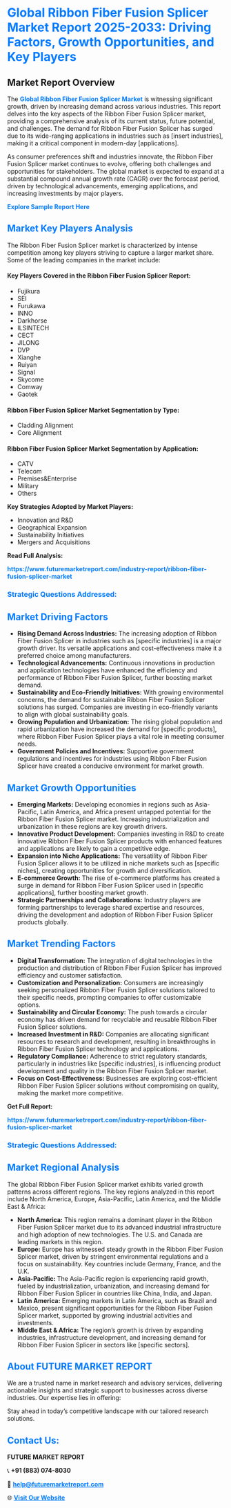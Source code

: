 <h1 style="color: #007BFF;">Global Ribbon Fiber Fusion Splicer Market Report 2025-2033: Driving Factors, Growth Opportunities, and Key Players</h1>

<section id="overview">
<h2>Market Report Overview</h2>
<p>The <a href="https://www.futuremarketreport.com/industry-report/ribbon-fiber-fusion-splicer-market" style="color: #007BFF; text-decoration: none;"><strong>Global Ribbon Fiber Fusion Splicer Market</strong></a> is witnessing significant growth, driven by increasing demand across various industries. This report delves into the key aspects of the Ribbon Fiber Fusion Splicer market, providing a comprehensive analysis of its current status, future potential, and challenges. The demand for Ribbon Fiber Fusion Splicer has surged due to its wide-ranging applications in industries such as [insert industries], making it a critical component in modern-day [applications].</p>
<p>As consumer preferences shift and industries innovate, the Ribbon Fiber Fusion Splicer market continues to evolve, offering both challenges and opportunities for stakeholders. The global market is expected to expand at a substantial compound annual growth rate (CAGR) over the forecast period, driven by technological advancements, emerging applications, and increasing investments by major players.</p>
</section>

<section id="overview">
<p><a href="https://www.futuremarketreport.com/request-sample/reportId=87030" style="color: #007BFF; text-decoration: none;"><strong>Explore Sample Report Here</strong></a></p>
</section>

<section id="key-players">
<h2 style="color: #007BFF;">Market Key Players Analysis</h2>
<p>The Ribbon Fiber Fusion Splicer market is characterized by intense competition among key players striving to capture a larger market share. Some of the leading companies in the market include:</p>
<h4>Key Players Covered in the Ribbon Fiber Fusion Splicer Report:</h4>
<ul><li>Fujikura</li><li>SEI</li><li>Furukawa</li><li>INNO</li><li>Darkhorse</li><li>ILSINTECH</li><li>CECT</li><li>JILONG</li><li>DVP</li><li>Xianghe</li><li>Ruiyan</li><li>Signal</li><li>Skycome</li><li>Comway</li><li>Gaotek</li></ul>
<h4>Ribbon Fiber Fusion Splicer Market Segmentation by Type:</h4>
<ul><li>Cladding Alignment</li><li>Core Alignment</li></ul>

<h4>Ribbon Fiber Fusion Splicer Market Segmentation by Application:</h4>
<ul><li>CATV</li><li>Telecom</li><li>Premises&amp;Enterprise</li><li>Military</li><li>Others</li></ul>
<p><strong>Key Strategies Adopted by Market Players:</strong></p>
<ul>
<li>Innovation and R&D</li>
<li>Geographical Expansion</li>
<li>Sustainability Initiatives</li>
<li>Mergers and Acquisitions</li>
</ul>
</section>

<section>
<p><strong>Read Full Analysis: </strong></p><a href="https://www.futuremarketreport.com/industry-report/ribbon-fiber-fusion-splicer-market" style="color: #007BFF; text-decoration: none;"><strong>https://www.futuremarketreport.com/industry-report/ribbon-fiber-fusion-splicer-market</strong></a>
<h3 style="color: #007BFF;">Strategic Questions Addressed:</h3>
</section>

<section id="driving-factors">
<h2 style="color: #007BFF;">Market Driving Factors</h2>
<ul>
<li><strong>Rising Demand Across Industries:</strong> The increasing adoption of Ribbon Fiber Fusion Splicer in industries such as [specific industries] is a major growth driver. Its versatile applications and cost-effectiveness make it a preferred choice among manufacturers.</li>
<li><strong>Technological Advancements:</strong> Continuous innovations in production and application technologies have enhanced the efficiency and performance of Ribbon Fiber Fusion Splicer, further boosting market demand.</li>
<li><strong>Sustainability and Eco-Friendly Initiatives:</strong> With growing environmental concerns, the demand for sustainable Ribbon Fiber Fusion Splicer solutions has surged. Companies are investing in eco-friendly variants to align with global sustainability goals.</li>
<li><strong>Growing Population and Urbanization:</strong> The rising global population and rapid urbanization have increased the demand for [specific products], where Ribbon Fiber Fusion Splicer plays a vital role in meeting consumer needs.</li>
<li><strong>Government Policies and Incentives:</strong> Supportive government regulations and incentives for industries using Ribbon Fiber Fusion Splicer have created a conducive environment for market growth.</li>
</ul>
</section>

<section id="growth-opportunities">
<h2 style="color: #007BFF;">Market Growth Opportunities</h2>
<ul>
<li><strong>Emerging Markets:</strong> Developing economies in regions such as Asia-Pacific, Latin America, and Africa present untapped potential for the Ribbon Fiber Fusion Splicer market. Increasing industrialization and urbanization in these regions are key growth drivers.</li>
<li><strong>Innovative Product Development:</strong> Companies investing in R&D to create innovative Ribbon Fiber Fusion Splicer products with enhanced features and applications are likely to gain a competitive edge.</li>
<li><strong>Expansion into Niche Applications:</strong> The versatility of Ribbon Fiber Fusion Splicer allows it to be utilized in niche markets such as [specific niches], creating opportunities for growth and diversification.</li>
<li><strong>E-commerce Growth:</strong> The rise of e-commerce platforms has created a surge in demand for Ribbon Fiber Fusion Splicer used in [specific applications], further boosting market growth.</li>
<li><strong>Strategic Partnerships and Collaborations:</strong> Industry players are forming partnerships to leverage shared expertise and resources, driving the development and adoption of Ribbon Fiber Fusion Splicer products globally.</li>
</ul>
</section>

<section id="trending-factors">
<h2 style="color: #007BFF;">Market Trending Factors</h2>
<ul>
<li><strong>Digital Transformation:</strong> The integration of digital technologies in the production and distribution of Ribbon Fiber Fusion Splicer has improved efficiency and customer satisfaction.</li>
<li><strong>Customization and Personalization:</strong> Consumers are increasingly seeking personalized Ribbon Fiber Fusion Splicer solutions tailored to their specific needs, prompting companies to offer customizable options.</li>
<li><strong>Sustainability and Circular Economy:</strong> The push towards a circular economy has driven demand for recyclable and reusable Ribbon Fiber Fusion Splicer solutions.</li>
<li><strong>Increased Investment in R&D:</strong> Companies are allocating significant resources to research and development, resulting in breakthroughs in Ribbon Fiber Fusion Splicer technology and applications.</li>
<li><strong>Regulatory Compliance:</strong> Adherence to strict regulatory standards, particularly in industries like [specific industries], is influencing product development and quality in the Ribbon Fiber Fusion Splicer market.</li>
<li><strong>Focus on Cost-Effectiveness:</strong> Businesses are exploring cost-efficient Ribbon Fiber Fusion Splicer solutions without compromising on quality, making the market more competitive.</li>
</ul>
</section>

<section>
<p><strong>Get Full Report: </strong></p><a href="https://www.futuremarketreport.com/industry-report/ribbon-fiber-fusion-splicer-market" style="color: #007BFF; text-decoration: none;"><strong>https://www.futuremarketreport.com/industry-report/ribbon-fiber-fusion-splicer-market</strong></a>
<h3 style="color: #007BFF;">Strategic Questions Addressed:</h3>
</section>


<section id="regional-analysis">
<h2 style="color: #007BFF;">Market Regional Analysis</h2>
<p>The global Ribbon Fiber Fusion Splicer market exhibits varied growth patterns across different regions. The key regions analyzed in this report include North America, Europe, Asia-Pacific, Latin America, and the Middle East & Africa:</p>
<ul>
<li><strong>North America:</strong> This region remains a dominant player in the Ribbon Fiber Fusion Splicer market due to its advanced industrial infrastructure and high adoption of new technologies. The U.S. and Canada are leading markets in this region.</li>
<li><strong>Europe:</strong> Europe has witnessed steady growth in the Ribbon Fiber Fusion Splicer market, driven by stringent environmental regulations and a focus on sustainability. Key countries include Germany, France, and the U.K.</li>
<li><strong>Asia-Pacific:</strong> The Asia-Pacific region is experiencing rapid growth, fueled by industrialization, urbanization, and increasing demand for Ribbon Fiber Fusion Splicer in countries like China, India, and Japan.</li>
<li><strong>Latin America:</strong> Emerging markets in Latin America, such as Brazil and Mexico, present significant opportunities for the Ribbon Fiber Fusion Splicer market, supported by growing industrial activities and investments.</li>
<li><strong>Middle East & Africa:</strong> The region’s growth is driven by expanding industries, infrastructure development, and increasing demand for Ribbon Fiber Fusion Splicer in sectors like [specific sectors].</li>
</ul>
</section>

<footer>
<h2 style="color: #007BFF;">About FUTURE MARKET REPORT</h2>
<p>We are a trusted name in market research and advisory services, delivering actionable insights and strategic support to businesses across diverse industries. Our expertise lies in offering:</p>

<p>Stay ahead in today’s competitive landscape with our tailored research solutions.</p>

<h2 style="color: #007BFF;">Contact Us:</h2>
<p><strong>FUTURE MARKET REPORT</strong></p>
<p>📞 <strong>+91 (883) 074-8030</strong></p>
<p>📧 <strong><a href="mailto:help@futuremarketreport.com" style="color: #007BFF;">help@futuremarketreport.com</a></strong></p>
<p>🌐 <strong><a href="https://www.futuremarketreport.com/" style="color: #007BFF;">Visit Our Website</a></strong></p>
</footer>